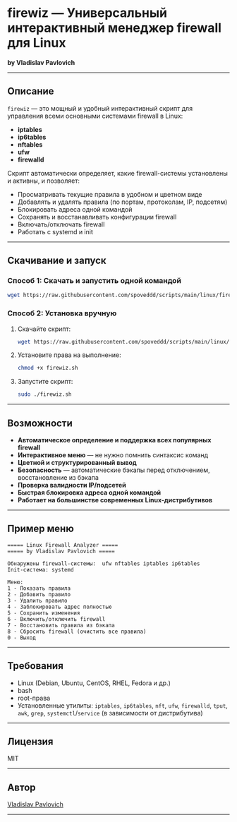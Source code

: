 # firewiz — Универсальный интерактивный менеджер firewall для Linux

**by Vladislav Pavlovich**

---

## Описание

`firewiz` — это мощный и удобный интерактивный скрипт для управления всеми основными системами firewall в Linux:  
- **iptables**
- **ip6tables**
- **nftables**
- **ufw**
- **firewalld**

Скрипт автоматически определяет, какие firewall-системы установлены и активны, и позволяет:
- Просматривать текущие правила в удобном и цветном виде
- Добавлять и удалять правила (по портам, протоколам, IP, подсетям)
- Блокировать адреса одной командой
- Сохранять и восстанавливать конфигурации firewall
- Включать/отключать firewall
- Работать с systemd и init

---

## Скачивание и запуск

### Способ 1: Скачать и запустить одной командой

```bash
wget https://raw.githubusercontent.com/spoveddd/scripts/main/linux/firewiz/firewiz.sh -O firewiz.sh && chmod +x firewiz.sh && sudo ./firewiz.sh
```

### Способ 2: Установка вручную

1. Скачайте скрипт:
    ```bash
    wget https://raw.githubusercontent.com/spoveddd/scripts/main/linux/firewiz/firewiz.sh
    ```
2. Установите права на выполнение:
    ```bash
    chmod +x firewiz.sh
    ```
3. Запустите скрипт:
    ```bash
    sudo ./firewiz.sh
    ```

---


## Возможности

- **Автоматическое определение и поддержка всех популярных firewall**
- **Интерактивное меню** — не нужно помнить синтаксис команд
- **Цветной и структурированный вывод**
- **Безопасность** — автоматические бэкапы перед отключением, восстановление из бэкапа
- **Проверка валидности IP/подсетей**
- **Быстрая блокировка адреса одной командой**
- **Работает на большинстве современных Linux-дистрибутивов**

---

## Пример меню

```
===== Linux Firewall Analyzer =====
===== by Vladislav Pavlovich =====

Обнаружены firewall-системы:  ufw nftables iptables ip6tables
Init-система: systemd

Меню:
1 - Показать правила
2 - Добавить правило
3 - Удалить правило
4 - Заблокировать адрес полностью
5 - Сохранить изменения
6 - Включить/отключить firewall
7 - Восстановить правила из бэкапа
8 - Сбросить firewall (очистить все правила)
0 - Выход
```

---

## Требования

- Linux (Debian, Ubuntu, CentOS, RHEL, Fedora и др.)
- bash
- root-права
- Установленные утилиты: `iptables`, `ip6tables`, `nft`, `ufw`, `firewalld`, `tput`, `awk`, `grep`, `systemctl`/`service` (в зависимости от дистрибутива)

---

## Лицензия

MIT

---

## Автор

[Vladislav Pavlovich](https://github.com/spoveddd)

--- 